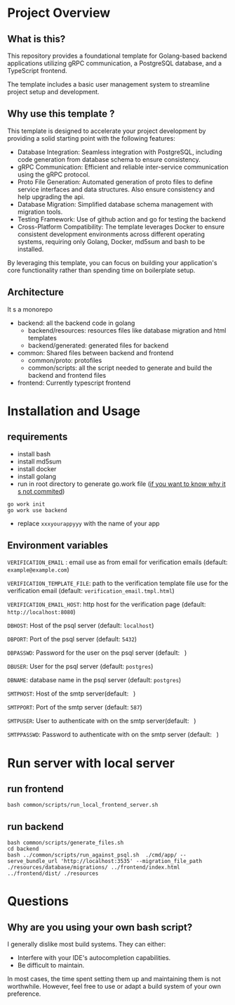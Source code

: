 # Project Overview

## What is this?

This repository provides a foundational template for Golang-based backend applications utilizing gRPC communication, a PostgreSQL database, and a TypeScript frontend.

The template includes a basic user management system to streamline project setup and development.

## Why use this template ?

This template is designed to accelerate your project development by providing a solid starting point with the following features:

- Database Integration: Seamless integration with PostgreSQL, including code generation from database schema to ensure consistency.
- gRPC Communication: Efficient and reliable inter-service communication using the gRPC protocol.
- Proto File Generation: Automated generation of proto files to define service interfaces and data structures. Also ensure consistency and help upgrading the api.
- Database Migration: Simplified database schema management with migration tools.
- Testing Framework: Use of github action and go for testing the backend
- Cross-Platform Compatibility: The template leverages Docker to ensure consistent development environments across different operating systems, requiring only Golang, Docker, md5sum and bash to be installed.

By leveraging this template, you can focus on building your application's core functionality rather than spending time on boilerplate setup.

## Architecture

It s a monorepo

- backend: all the backend code in golang
    - backend/resources: resources files like database migration and html templates
    - backend/generated: generated files for backend
- common: Shared files between backend and frontend
    - common/proto: protofiles
    - common/scripts: all the script needed to generate and build the backend and frontend files
- frontend: Currently typescript frontend


# Installation and Usage

## requirements

- install bash
- install md5sum
- install docker
- install golang
- run in root directory to generate go.work file ([if you want to know why it s not commited](https://go.dev/ref/mod#go-work-file))
```
go work init
go work use backend
```
- replace `xxxyourappyyy` with the name of your app

## Environment variables

`VERIFICATION_EMAIL` : email use as from email for verification emails (default: `example@example.com`)

`VERIFICATION_TEMPLATE_FILE`: path to the verification template file use for the verification email (default: `verification_email.tmpl.html`)

`VERIFICATION_EMAIL_HOST`: http host for the verification page (default: `http://localhost:8080`)


`DBHOST`: Host of the psql server (default: `localhost`)

`DBPORT`: Port of the psql server (default: `5432`)

`DBPASSWD`: Password for the user on the psql server (default: ` `)

`DBUSER`: User for the psql server (default: `postgres`)

`DBNAME`: database name in the psql server (default: `postgres`)

`SMTPHOST`: Host of the smtp server(default: ` `)

`SMTPPORT`: Port of the smtp server (default: `587`)

`SMTPUSER`: User to authenticate with on the smtp server(default: ` `)

`SMTPPASSWD`: Password to authenticate with on the smtp server (default: ` `)



# Run server with local server

## run frontend 
```
bash common/scripts/run_local_frontend_server.sh
```

## run backend
```
bash common/scripts/generate_files.sh
cd backend
bash ../common/scripts/run_against_psql.sh  ./cmd/app/ --serve_bundle_url 'http://localhost:3535' --migration_file_path ./resources/database/migrations/ ../frontend/index.html  ../frontend/dist/ ./resources
```

# Questions

## Why are you using your own bash script?

I generally dislike most build systems. They can either:

- Interfere with your IDE's autocompletion capabilities.
- Be difficult to maintain.

In most cases, the time spent setting them up and maintaining them is not worthwhile. However, feel free to use or adapt a build system of your own preference.

